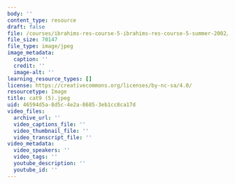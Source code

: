 ```yaml
---
body: ''
content_type: resource
draft: false
file: /courses/ibrahims-res-course-5-ibrahims-res-course-5-summer-2002/cat9-5.jpeg
file_size: 70147
file_type: image/jpeg
image_metadata:
  caption: ''
  credit: ''
  image-alt: ''
learning_resource_types: []
license: https://creativecommons.org/licenses/by-nc-sa/4.0/
resourcetype: Image
title: cat9 (5).jpeg
uid: 46594d5a-8d5c-4e2a-8685-3eb1cc8ca17d
video_files:
  archive_url: ''
  video_captions_file: ''
  video_thumbnail_file: ''
  video_transcript_file: ''
video_metadata:
  video_speakers: ''
  video_tags: ''
  youtube_description: ''
  youtube_id: ''
---
```

